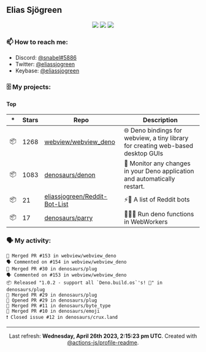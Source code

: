 ## Elias Sjögreen

<p align="center">
  <img src="https://img.shields.io/badge/🎂-dec. 2003-success" />
  <img src="https://img.shields.io/badge/🌎-Stockholm-informational" />
  <img src="https://img.shields.io/badge/👦-He/Him-informational" />
</p>

### 📫 How to reach me:

- Discord: [@snabel#5886](https://discord.com/users/267978757799673866)
- Twitter: [@eliassjogreen](https://twitter.com/eliassjogreen)
- Keybase: [@eliassjogreen](https://keybase.io/eliassjogreen)

### 🗄 My projects:

#### Top
|*|Stars|Repo|Description|
|---|---|---|---|
| 📦 | 1268 | [webview/webview_deno](https://github.com/webview/webview_deno) | 🌐 Deno bindings for webview, a tiny library for creating web-based desktop GUIs |
| 📦 | 1083 | [denosaurs/denon](https://github.com/denosaurs/denon) | 👀 Monitor any changes in your Deno application and automatically restart. |
| 📦 | 21 | [eliassjogreen/Reddit-Bot-List](https://github.com/eliassjogreen/Reddit-Bot-List) | ⚡️🤖 A list of Reddit bots |
| 📦 | 17 | [denosaurs/parry](https://github.com/denosaurs/parry) | 👷🏽‍♂️ Run deno functions in WebWorkers |

### 🗣 My activity:

```
🎉 Merged PR #153 in webview/webview_deno
🗣 Commented on #154 in webview/webview_deno
🎉 Merged PR #30 in denosaurs/plug
🗣 Commented on #153 in webview/webview_deno
📦 Released "1.0.2 - support all `Deno.build.os`'s! 💽" in denosaurs/plug
🎉 Merged PR #29 in denosaurs/plug
💪 Opened PR #29 in denosaurs/plug
🎉 Merged PR #11 in denosaurs/byte_type
🎉 Merged PR #10 in denosaurs/emoji
❗️ Closed issue #12 in denosaurs/crux.land
```

------------
<p align="center">Last refresh: <b>Wednesday, April 26th 2023, 2:15:23 pm UTC</b>. Created with <a href=https://github.com/marketplace/actions/profile-readme>@actions-js/profile-readme</a>.</p>
